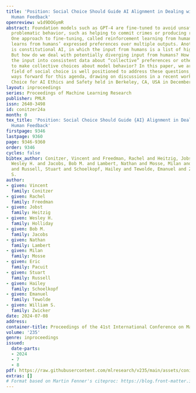 ```yaml
---
title: 'Position: Social Choice Should Guide AI Alignment in Dealing with Diverse
  Human Feedback'
openreview: w1d9DOGymR
abstract: Foundation models such as GPT-4 are fine-tuned to avoid unsafe or otherwise
  problematic behavior, such as helping to commit crimes or producing racist text.
  One approach to fine-tuning, called reinforcement learning from human feedback,
  learns from humans’ expressed preferences over multiple outputs. Another approach
  is constitutional AI, in which the input from humans is a list of high-level principles.
  But how do we deal with potentially diverging input from humans? How can we aggregate
  the input into consistent data about “collective” preferences or otherwise use it
  to make collective choices about model behavior? In this paper, we argue that the
  field of social choice is well positioned to address these questions, and we discuss
  ways forward for this agenda, drawing on discussions in a recent workshop on Social
  Choice for AI Ethics and Safety held in Berkeley, CA, USA in December 2023.
layout: inproceedings
series: Proceedings of Machine Learning Research
publisher: PMLR
issn: 2640-3498
id: conitzer24a
month: 0
tex_title: 'Position: Social Choice Should Guide {AI} Alignment in Dealing with Diverse
  Human Feedback'
firstpage: 9346
lastpage: 9360
page: 9346-9360
order: 9346
cycles: false
bibtex_author: Conitzer, Vincent and Freedman, Rachel and Heitzig, Jobst and Holliday,
  Wesley H. and Jacobs, Bob M. and Lambert, Nathan and Mosse, Milan and Pacuit, Eric
  and Russell, Stuart and Schoelkopf, Hailey and Tewolde, Emanuel and Zwicker, William
  S.
author:
- given: Vincent
  family: Conitzer
- given: Rachel
  family: Freedman
- given: Jobst
  family: Heitzig
- given: Wesley H.
  family: Holliday
- given: Bob M.
  family: Jacobs
- given: Nathan
  family: Lambert
- given: Milan
  family: Mosse
- given: Eric
  family: Pacuit
- given: Stuart
  family: Russell
- given: Hailey
  family: Schoelkopf
- given: Emanuel
  family: Tewolde
- given: William S.
  family: Zwicker
date: 2024-07-08
address:
container-title: Proceedings of the 41st International Conference on Machine Learning
volume: '235'
genre: inproceedings
issued:
  date-parts:
  - 2024
  - 7
  - 8
pdf: https://raw.githubusercontent.com/mlresearch/v235/main/assets/conitzer24a/conitzer24a.pdf
extras: []
# Format based on Martin Fenner's citeproc: https://blog.front-matter.io/posts/citeproc-yaml-for-bibliographies/
---
```

